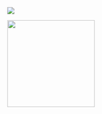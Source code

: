 <img src="https://img.shields.io/badge/mysql-4479A1?style=flat-square&logo=mysql&logoColor=white"/>

<a href="https://github.com/anuraghazra/github-readme-stats"><img height=200 align="center" src="https://github-readme-stats.vercel.app/api?username=Devgjh07" /></a>
